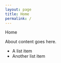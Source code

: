 ```yaml
---
layout: page
title: Home
permalink: /
---
```


Home

About content goes here.

* A list item
* Another list item
